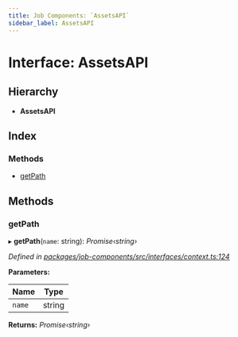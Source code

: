 ```yaml
---
title: Job Components: `AssetsAPI`
sidebar_label: AssetsAPI
---
```


# Interface: AssetsAPI

## Hierarchy

* **AssetsAPI**

## Index

### Methods

* [getPath](assetsapi.md#getpath)

## Methods

###  getPath

▸ **getPath**(`name`: string): *Promise‹string›*

*Defined in [packages/job-components/src/interfaces/context.ts:124](https://github.com/terascope/teraslice/blob/b843209f9/packages/job-components/src/interfaces/context.ts#L124)*

**Parameters:**

Name | Type |
------ | ------ |
`name` | string |

**Returns:** *Promise‹string›*

